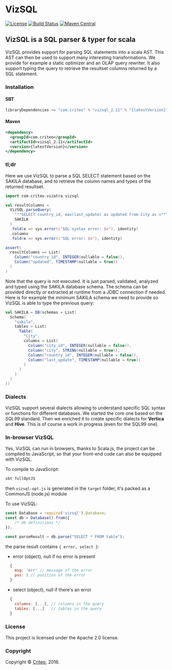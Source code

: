 # VizSQL

[![License](https://img.shields.io/badge/License-Apache%202.0-blue.svg)](https://opensource.org/licenses/Apache-2.0)
[![Build Status](https://travis-ci.org/criteo/vizsql.svg?branch=master)](https://travis-ci.org/criteo/vizsql)
[![Maven Central](https://maven-badges.herokuapp.com/maven-central/com.criteo/vizsql_2.11/badge.svg)](https://maven-badges.herokuapp.com/maven-central/com.criteo/vizsql_2.11)

## VizSQL is a SQL parser & typer for scala

VizSQL provides support for parsing SQL statements into a scala AST. This AST can then be used to support many interesting transformations. We provide for example a static optimizer and an OLAP query rewriter. It also support typing the query to retrieve the resultset columns returned by a SQL statement.

### Installation

#### SBT

```scala
libraryDependencies += "com.criteo" % "vizsql_2.11" % "{latestVersion}"
```

#### Maven

```xml
<dependency>
  <groupId>com.criteo</groupId>
  <artifactId>vizsql_2.11</artifactId>
  <version>{latestVersion}</version>
</dependency>
```

### tl;dr

Here we use VizSQL to parse a SQL SELECT statement based on the SAKILA database, and to retrieve the column names and types of the returned resultset.

```scala
import com.criteo.vizatra.vizsql

val resultColumns =
  VizSQL.parseQuery(
    """SELECT country_id, max(last_update) as updated from City as x""",
    SAKILA
  )
  .fold(e => sys.error(s"SQL syntax error: $e"), identity)
  .columns
  .fold(e => sys.error(s"SQL error: $e"), identity)

assert(
  resultColumns == List(
    Column("country_id", INTEGER(nullable = false)),
    Column("updated", TIMESTAMP(nullable = true))
  )
)
```

Note that the query is not executed. It is just parsed, validated, analyzed and typed using the SAKILA database schema. The schema can be provided directly or extracted at runtime from a JDBC connection if needed. Here is for example the minimum SAKILA schema we need to provide so VizSQL is able to type the previous query:

```scala
val SAKILA = DB(schemas = List(
  Schema(
    "sakila",
    tables = List(
      Table(
        "City",
        columns = List(
          Column("city_id", INTEGER(nullable = false)),
          Column("city", STRING(nullable = true)),
          Column("country_id", INTEGER(nullable = false)),
          Column("last_update", TIMESTAMP(nullable = true))
        )
      )
    )
  )
))
```

### Dialects

VizSQL support several dialects allowing to understand specific SQL syntax or functions for different databases. We started the core one based on the *SQL99* standard. Then we enriched it to create specific dialects for **Vertica** and **Hive**. This is of course a work in progress (even for the SQL99 one).

### In-browser VizSQL

Yes, VizSQL can run in browsers, thanks to Scala.js, the project can be compiled to JavaScript, so that your front-end code can also be equipped with VizSQL.

To compile to JavaScript:
```sh
sbt fullOptJS
```

then `vizsql-opt.js` is generated in the `target` folder, it's packed as a CommonJS (node.js) module

To use VizSQL:
```javascript
const Database = require('vizsql').Database;
const db = Database().from({
    /* db definitions */
});

const parseResult = db.parse("SELECT * FROM table");
```

the parse result contains ```{ error, select }```:

- error (object), null if no error is present
```javascript
  {
    msg: 'err' // message of the error
    pos: 1 // position of the error
  }
```
- select (object), null if there's an error
```javascript
  {
    columns: [...], // columns in the query
    tables: [...]   // tables in the query
  }
```

### License

This project is licensed under the Apache 2.0 license.

### Copyright

Copyright © [Criteo](http://labs.criteo.com), 2016.
